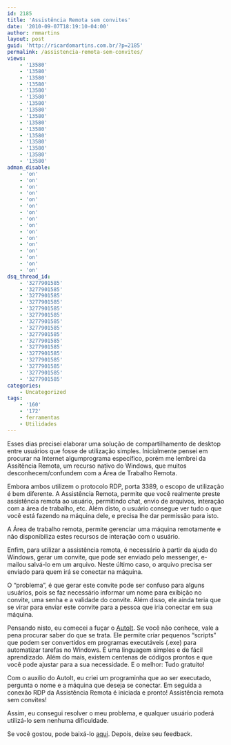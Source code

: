 ```yaml
---
id: 2185
title: 'Assistência Remota sem convites'
date: '2010-09-07T18:19:10-04:00'
author: rmmartins
layout: post
guid: 'http://ricardomartins.com.br/?p=2185'
permalink: /assistencia-remota-sem-convites/
views:
    - '13580'
    - '13580'
    - '13580'
    - '13580'
    - '13580'
    - '13580'
    - '13580'
    - '13580'
    - '13580'
    - '13580'
    - '13580'
    - '13580'
    - '13580'
    - '13580'
    - '13580'
    - '13580'
adman_disable:
    - 'on'
    - 'on'
    - 'on'
    - 'on'
    - 'on'
    - 'on'
    - 'on'
    - 'on'
    - 'on'
    - 'on'
    - 'on'
    - 'on'
    - 'on'
    - 'on'
    - 'on'
    - 'on'
dsq_thread_id:
    - '3277901585'
    - '3277901585'
    - '3277901585'
    - '3277901585'
    - '3277901585'
    - '3277901585'
    - '3277901585'
    - '3277901585'
    - '3277901585'
    - '3277901585'
    - '3277901585'
    - '3277901585'
    - '3277901585'
    - '3277901585'
    - '3277901585'
    - '3277901585'
categories:
    - Uncategorized
tags:
    - '160'
    - '172'
    - ferramentas
    - Utilidades
---
```


Esses dias precisei elaborar uma <span class="bbli">solução</span> de compartilhamento de <span class="bbli">desktop</span> entre usuários que fosse de utilização simples. Inicialmente pensei em procurar na Internet algum<span class="bbli">programa</span> específico, porém me lembrei da Assitência Remota, um recurso nativo do Windows, que muitos desconhecem/confundem com a Área de Trabalho Remota.

Embora ambos utilizem o protocolo RDP, porta 3389, o escopo de utilização é bem diferente. A Assistência Remota, permite que você realmente preste assistência remota ao usuário, permitindo <span class="bbli">chat</span>, envio de arquivos, interação com a área de <span class="bbli">trabalho</span>, etc. Além disto, o usuário consegue ver tudo o que você está fazendo na máquina dele, e precisa lhe dar permissão para isto.

A Área de trabalho remota, permite gerenciar uma máquina remotamente e não disponibiliza estes recursos de interação com o usuário.

Enfim, para utilizar a assistência remota, é necessário à partir da ajuda do Windows, gerar um convite, que pode ser enviado pelo <span class="bbli">messenger</span>, <span class="bbli">e-mail</span>ou salvá-lo em um arquivo. Neste último caso, o arquivo precisa ser enviado para quem irá se conectar na <span class="bbli">máquina</span>.

O “problema”, é que gerar este convite pode ser confuso para alguns usuários, pois se faz necessário informar um nome para exibição no convite, uma senha e a validade do convite. Além disso, ele ainda teria que se virar para enviar este convite para a pessoa que iria conectar em sua máquina.

Pensando nisto, eu comecei a fuçar o [AutoIt](http://www.autoitscript.com/). Se você não conhece, vale a pena procurar saber do que se trata. Ele permite criar pequenos “scripts” que podem ser convertidos em programas executáveis (.exe) para automatizar tarefas no Windows. É uma linguagem simples e de fácil aprendizado. Além do mais, existem centenas de códigos prontos e que você pode ajustar para a sua necessidade. E o melhor: Tudo gratuito!

Com o auxílio do AutoIt, eu criei um programinha que ao ser executado, pergunta o nome e a máquina que deseja se conectar. Em seguida a conexão RDP da Assistência Remota é iniciada e pronto! Assistência remota sem convites!

Assim, eu consegui resolver o meu problema, e qualquer usuário poderá utilizá-lo sem nenhuma dificuldade.

Se você gostou, pode baixá-lo [aqui](http://www.ricardomartins.com.br/arquivos/AssistenciaRemota.zip). Depois, deixe seu feedback.